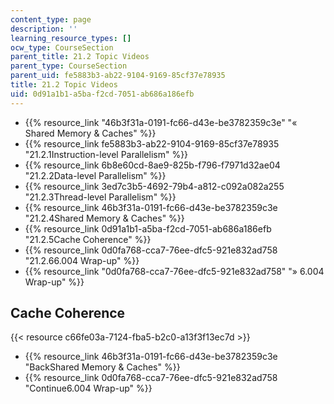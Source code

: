 ```yaml
---
content_type: page
description: ''
learning_resource_types: []
ocw_type: CourseSection
parent_title: 21.2 Topic Videos
parent_type: CourseSection
parent_uid: fe5883b3-ab22-9104-9169-85cf37e78935
title: 21.2 Topic Videos
uid: 0d91a1b1-a5ba-f2cd-7051-ab686a186efb
---
```


*   {{% resource_link "46b3f31a-0191-fc66-d43e-be3782359c3e" "« Shared Memory & Caches" %}}
*   {{% resource_link fe5883b3-ab22-9104-9169-85cf37e78935 "21.2.1Instruction-level Parallelism" %}}
*   {{% resource_link 6b8e60cd-8ae9-825b-f796-f7971d32ae04 "21.2.2Data-level Parallelism" %}}
*   {{% resource_link 3ed7c3b5-4692-79b4-a812-c092a082a255 "21.2.3Thread-level Parallelism" %}}
*   {{% resource_link 46b3f31a-0191-fc66-d43e-be3782359c3e "21.2.4Shared Memory & Caches" %}}
*   {{% resource_link 0d91a1b1-a5ba-f2cd-7051-ab686a186efb "21.2.5Cache Coherence" %}}
*   {{% resource_link 0d0fa768-cca7-76ee-dfc5-921e832ad758 "21.2.66.004 Wrap-up" %}}
*   {{% resource_link "0d0fa768-cca7-76ee-dfc5-921e832ad758" "» 6.004 Wrap-up" %}}

Cache Coherence
---------------

{{< resource c66fe03a-7124-fba5-b2c0-a13f3f13ec7d >}}

*   {{% resource_link 46b3f31a-0191-fc66-d43e-be3782359c3e "BackShared Memory & Caches" %}}
*   {{% resource_link 0d0fa768-cca7-76ee-dfc5-921e832ad758 "Continue6.004 Wrap-up" %}}
